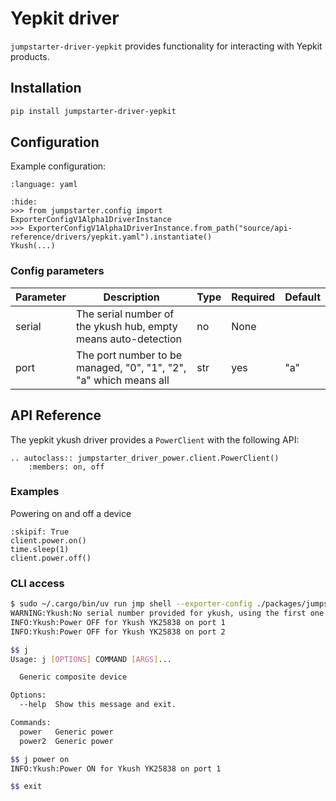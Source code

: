 # Yepkit driver

`jumpstarter-driver-yepkit` provides functionality for interacting with Yepkit products.

## Installation

```bash
pip install jumpstarter-driver-yepkit
```

## Configuration

Example configuration:

```{literalinclude} yepkit.yaml
:language: yaml
```

```{doctest}
:hide:
>>> from jumpstarter.config import ExporterConfigV1Alpha1DriverInstance
>>> ExporterConfigV1Alpha1DriverInstance.from_path("source/api-reference/drivers/yepkit.yaml").instantiate()
Ykush(...)
```

### Config parameters

| Parameter | Description                                                       | Type | Required | Default |
| --------- | ----------------------------------------------------------------- | ---- | -------- | ------- |
| serial    | The serial number of the ykush hub, empty means auto-detection    | no   | None     |         |
| port      | The port number to be managed, "0", "1", "2", "a" which means all | str  | yes      | "a"     |

## API Reference

The yepkit ykush driver provides a `PowerClient` with the following API:

```{eval-rst}
.. autoclass:: jumpstarter_driver_power.client.PowerClient()
    :members: on, off
```

### Examples

Powering on and off a device
```{testcode}
:skipif: True
client.power.on()
time.sleep(1)
client.power.off()
```

### CLI access

```bash
$ sudo ~/.cargo/bin/uv run jmp shell --exporter-config ./packages/jumpstarter-driver-yepkit/examples/exporter.yaml
WARNING:Ykush:No serial number provided for ykush, using the first one found: YK25838
INFO:Ykush:Power OFF for Ykush YK25838 on port 1
INFO:Ykush:Power OFF for Ykush YK25838 on port 2

$$ j
Usage: j [OPTIONS] COMMAND [ARGS]...

  Generic composite device

Options:
  --help  Show this message and exit.

Commands:
  power   Generic power
  power2  Generic power

$$ j power on
INFO:Ykush:Power ON for Ykush YK25838 on port 1

$$ exit
```
